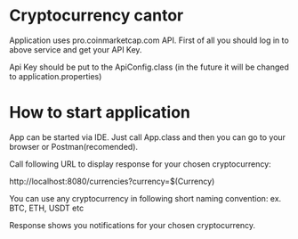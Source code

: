 # Cryptocurrency cantor

Application uses pro.coinmarketcap.com API.
First of all you should log in to above service and get your API Key.

Api Key should be put to the ApiConfig.class (in the future it will be changed to application.properties)

# How to start application

App can be started via IDE. Just call App.class and then you can go to your browser or Postman(recomended).

Call following URL to display response for your chosen cryptocurrency:

http://localhost:8080/currencies?currency=$(Currency)

You can use any cryptocurrency in following short naming convention:
ex.
BTC, ETH, USDT etc

Response shows you notifications for your chosen cryptocurrency.

